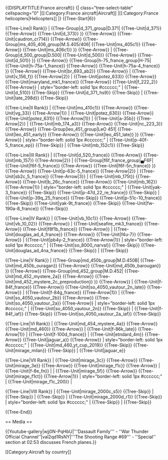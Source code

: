 {{DISPLAYTITLE:France aircraft}}
{| class="tree-select-table" cellspacing="0"
|[[:Category:France aircraft|Aircraft]]
|[[:Category:France helicopters|Helicopters]]
|}
{{Tree-Start|6}}

{{Tree-Line|I Rank}}
|
{{Tree-Group|d_371_group|D.371|
  {{Tree-Unit|d_371}}
{{Tree-Arrow}}
{{Tree-Unit|d_373}}
}}
{{Tree-Arrow}}
{{Tree-Unit|caudron_cr714}}
{{Tree-Arrow}}
{{Tree-Group|ms_405_406_group|M.S.405/406|
  {{Tree-Unit|ms_405c1}}
{{Tree-Arrow}}
{{Tree-Unit|ms_406c1}}
}}
{{Tree-Arrow}}
|
{{Tree-Group|d_500_group|D.500|
  {{Tree-Unit|d_500}}
{{Tree-Arrow}}
{{Tree-Unit|d_501}}
}}
{{Tree-Arrow}}
{{Tree-Group|h-75_france_group|H-75|
  {{Tree-Unit|h-75a-1_france}}
{{Tree-Arrow}}
{{Tree-Unit|h-75a-4_france}}
}}
{{Tree-Arrow}}
{{Tree-Unit|br_693_ab2}}
{{Tree-Arrow}}
|
{{Tree-Unit|v_156_f}}
{{Tree-Arrow|2}}
|
{{Tree-Unit|potez_633}}
{{Tree-Arrow}}
{{Tree-Unit|maryland_mk1_france}}
{{Tree-Arrow}}
{{Tree-Unit|f_222_2}}
{{Tree-Arrow}}
| style="border-left: solid 1px #cccccc;" |
{{Tree-Unit|d_510}}
{{Tree-Skip}}
{{Tree-Unit|d_371_hs9}}
{{Tree-Skip}}
|
{{Tree-Unit|late_298d}}
{{Tree-Skip}}

{{Tree-Line|II Rank}}
|
{{Tree-Unit|ms_410c1}}
{{Tree-Arrow}}
{{Tree-Unit|vg_33}}
{{Tree-Arrow|1}}
|
{{Tree-Unit|potez_630}}
{{Tree-Arrow}}
{{Tree-Unit|potez_631}}
{{Tree-Arrow|1}}
|
{{Tree-Unit|a-35b}}
{{Tree-Arrow|2}}
|
{{Tree-Unit|mb_174_a3}}
{{Tree-Arrow}}
{{Tree-Unit|nc_223_3}}
{{Tree-Arrow}}
{{Tree-Group|leo_451_group|LeO 451|
  {{Tree-Unit|leo_451_early}}
{{Tree-Arrow}}
{{Tree-Unit|leo_451_late}}
}}
{{Tree-Arrow}}
| style="border-left: solid 1px #cccccc;" |
{{Tree-Unit|p-40f-5_france_ep}}
{{Tree-Skip}}
|
{{Tree-Unit|mb_152c1}}
{{Tree-Skip}}

{{Tree-Line|III Rank}}
|
{{Tree-Unit|d_520_france}}
{{Tree-Arrow}}
{{Tree-Unit|mb_157}}
{{Tree-Arrow|2}}
|
{{Tree-Group|f6f_france_group|▄F6F|
  {{Tree-Unit|f6f-5_france}}
{{Tree-Arrow}}
{{Tree-Unit|f6f-5n_france}}
}}
{{Tree-Arrow}}
{{Tree-Unit|p-63c-5_france}}
{{Tree-Arrow|2}}
|
{{Tree-Unit|sb2c_5_france}}
{{Tree-Arrow|3}}
|
{{Tree-Unit|mb_175t}}
{{Tree-Arrow}}
{{Tree-Unit|b_26c_france}}
{{Tree-Arrow}}
{{Tree-Unit|mb_162}}
{{Tree-Arrow|1}}
| style="border-left: solid 1px #cccccc;" |
{{Tree-Unit|yak-3_france}}
{{Tree-Skip}}
{{Tree-Unit|p-47d_22_re_france}}
{{Tree-Skip}}
|
{{Tree-Unit|p-39q_25_france}}
{{Tree-Skip}}
{{Tree-Unit|p-51c-10_france}}
{{Tree-Skip}}
{{Tree-Unit|yak-9t_france}}
{{Tree-Skip}}
{{Tree-Unit|fw-190a-8_france}}
{{Tree-Skip}}

{{Tree-Line|IV Rank}}
|
{{Tree-Unit|vb_10c1}}
{{Tree-Arrow}}
{{Tree-Unit|vb_10_02}}
{{Tree-Arrow}}
|
{{Tree-Unit|seafire_mk3_france}}
{{Tree-Arrow}}
{{Tree-Unit|f8f1b_france}}
{{Tree-Arrow}}
|
{{Tree-Unit|douglas_ad_4_france}}
{{Tree-Arrow}}
{{Tree-Unit|f4u-7}}
{{Tree-Arrow}}
|
{{Tree-Unit|pb4y-2_france}}
{{Tree-Arrow|1}}
| style="border-left: solid 1px #cccccc;" |
{{Tree-Unit|so_8000_narval}}
{{Tree-Skip}}
{{Tree-Unit|douglas_ad_4na_france}}
{{Tree-Skip}}
|
{{Tree-Skip}}

{{Tree-Line|V Rank}}
|
{{Tree-Group|md_450b_group|M.D.450B|
  {{Tree-Unit|md_450b_ouragan}}
{{Tree-Arrow}}
{{Tree-Unit|md_450b_barougan}}
}}
{{Tree-Arrow}}
{{Tree-Group|md_452_group|M.D.452|
  {{Tree-Unit|md_452_mystere_2a}}
{{Tree-Arrow}}
{{Tree-Unit|md_452_mystere_2c_preproduction}}
}}
{{Tree-Arrow}}
|
{{Tree-Unit|f-84f_france}}
{{Tree-Arrow}}
{{Tree-Unit|so_4050_vautour_2n_late}}
{{Tree-Arrow}}
|
{{Tree-Unit|f-84g_france}}
{{Tree-Arrow|1}}
|
{{Tree-Unit|so_4050_vautour_2b}}
{{Tree-Arrow}}
{{Tree-Unit|so_4050_vautour_2a}}
{{Tree-Arrow}}
| style="border-left: solid 1px #cccccc;" |
{{Tree-Unit|so_4050_vautour_2n}}
{{Tree-Skip}}
|
{{Tree-Unit|f-84f_iaf}}
{{Tree-Skip}}
{{Tree-Unit|so_4050_vautour_2a_iaf}}
{{Tree-Skip}}

{{Tree-Line|VI Rank}}
|
{{Tree-Unit|md_454_mystere_4a}}
{{Tree-Arrow}}
{{Tree-Unit|md_460}}
{{Tree-Arrow}}
|
{{Tree-Unit|f-86k_late}}
{{Tree-Arrow|1}}
|
{{Tree-Unit|f-100d_france}}
|
{{Tree-Unit|etndard_4m}}
{{Tree-Arrow}}
{{Tree-Unit|jaguar_a}}
{{Tree-Arrow}}
| style="border-left: solid 1px #cccccc;" |
{{Tree-Unit|md_460_yt_cup_2019}}
{{Tree-Skip}}
{{Tree-Unit|mirage_milan}}
{{Tree-Skip}}
|
{{Tree-Unit|jaguar_e}}

{{Tree-Line|VII Rank}}
|
{{Tree-Unit|mirage_3c}}
{{Tree-Arrow}}
{{Tree-Unit|mirage_3e}}
{{Tree-Arrow}}
{{Tree-Unit|mirage_f1c}}
{{Tree-Arrow}}
|
{{Tree-Unit|f-8e_fn}}
|
|
{{Tree-Unit|mirage_5f}}
{{Tree-Arrow}}
{{Tree-Unit|mirage_f1ct}}
{{Tree-Arrow|1}}
| style="border-left: solid 1px #cccccc;" |
{{Tree-Unit|mirage_f1c_200}}
|

{{Tree-Line|VIII Rank}}
|
{{Tree-Unit|mirage_2000c_s5}}
{{Tree-Skip}}
|
{{Tree-Skip}}
|
{{Tree-Skip}}
|
{{Tree-Unit|mirage_2000d_r1}}
{{Tree-Skip}}
| style="border-left: solid 1px #cccccc;" |
{{Tree-Skip}}
|
{{Tree-Skip}}

{{Tree-End}}

== Media ==

<!-- ''Excellent additions to the article would be video guides, screenshots from the game, and photos.'' -->

{{Youtube-gallery|wjj0N-PqHbU|'''Dassault Family''' - ''War Thunder Official Channel''|val2qd1RsNY|'''The Shooting Range #69''' - ''Special'' section at 02:53 discusses French planes.}}

[[Category:Aircraft by country]]
